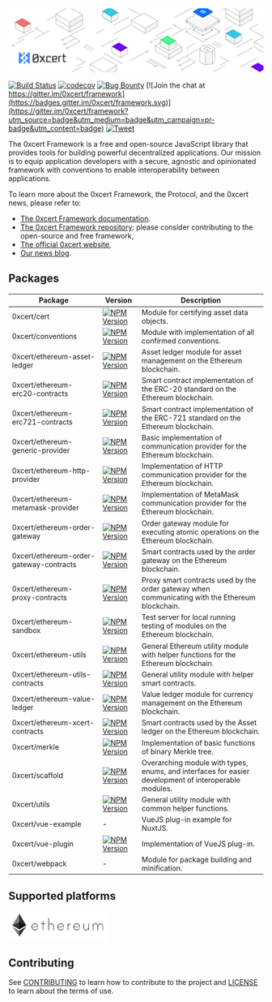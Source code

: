 <img src="https://github.com/0xcert/framework/raw/master/assets/cover.png" />

[![Build Status](https://travis-ci.org/0xcert/framework.svg?branch=master)](https://travis-ci.org/0xcert/framework)&nbsp;[![codecov](https://codecov.io/gh/0xcert/framework/branch/master/graph/badge.svg)](https://codecov.io/gh/0xcert/framework)&nbsp;[![Bug Bounty](https://img.shields.io/badge/bounty-open-2930e8.svg)](https://github.com/0xcert/framework/blob/master/BUG_BOUNTY.md)&nbsp;[![Join the chat at https://gitter.im/0xcert/framework](https://badges.gitter.im/0xcert/framework.svg)](https://gitter.im/0xcert/framework?utm_source=badge&utm_medium=badge&utm_campaign=pr-badge&utm_content=badge) [![Tweet](https://img.shields.io/twitter/url/http/shields.io.svg?style=social)](https://twitter.com/intent/tweet?text=I%20support%20the%20%23dapp%20revolution%20and%20the%20open-source%20%23JavaScript%20library%20for%20building%20dapps%20-%20the%200xcert%20Framework.&url=https://github.com/0xcert/framework&hashtags=ethereum,nft,erc721,erc20)

The 0xcert Framework is a free and open-source JavaScript library that provides tools for building powerful decentralized applications. Our mission is to equip application developers with a secure, agnostic and opinionated framework with conventions to enable interoperability between applications.

To learn more about the 0xcert Framework, the Protocol, and the 0xcert news, please refer to:
* [The 0xcert Framework documentation](https://docs.0xcert.org/).
* [The 0xcert Framework repository](https://github.com/0xcert/framework/): please consider contributing to the open-source and free framework,
* [The official 0xcert website](https://0xcert.org/),
* [Our news blog](https://0xcert.org/news/).

## Packages

| Package | Version | Description
|-|-|-
| 0xcert/cert | [![NPM Version](https://badge.fury.io/js/@0xcert%2Fcert.svg)](https://badge.fury.io/js/%400xcert%2Fcert) | Module for certifying asset data objects.
| 0xcert/conventions | [![NPM Version](https://badge.fury.io/js/@0xcert%2Fconventions.svg)](https://badge.fury.io/js/%400xcert%2Fconventions) | Module with implementation of all confirmed conventions.
| 0xcert/ethereum-asset-ledger | [![NPM Version](https://badge.fury.io/js/@0xcert%2Fethereum-asset-ledger.svg)](https://badge.fury.io/js/%400xcert%2Fethereum-asset-ledger) | Asset ledger module for asset management on the Ethereum blockchain.
| 0xcert/ethereum-erc20-contracts | [![NPM Version](https://badge.fury.io/js/@0xcert%2Fethereum-erc20-contracts.svg)](https://badge.fury.io/js/%400xcert%2Fethereum-erc20-contracts) | Smart contract implementation of the ERC-20 standard on the Ethereum blockchain.
| 0xcert/ethereum-erc721-contracts | [![NPM Version](https://badge.fury.io/js/@0xcert%2Fethereum-erc721-contracts.svg)](https://badge.fury.io/js/%400xcert%2Fethereum-erc721-contracts) | Smart contract implementation of the ERC-721 standard on the Ethereum blockchain.
| 0xcert/ethereum-generic-provider | [![NPM Version](https://badge.fury.io/js/@0xcert%2Fethereum-generic-provider.svg)](https://badge.fury.io/js/%400xcert%2Fethereum-generic-provider) | Basic implementation of communication provider for the Ethereum blockchain.
| 0xcert/ethereum-http-provider | [![NPM Version](https://badge.fury.io/js/@0xcert%2Fethereum-http-provider.svg)](https://badge.fury.io/js/%400xcert%2Fethereum-http-provider) | Implementation of HTTP communication provider for the Ethereum blockchain.
| 0xcert/ethereum-metamask-provider | [![NPM Version](https://badge.fury.io/js/@0xcert%2Fethereum-metamask-provider.svg)](https://badge.fury.io/js/%400xcert%2Fethereum-metamask-provider) | Implementation of MetaMask communication provider for the Ethereum blockchain.
| 0xcert/ethereum-order-gateway | [![NPM Version](https://badge.fury.io/js/@0xcert%2Fethereum-order-gateway.svg)](https://badge.fury.io/js/%400xcert%2Fethereum-order-gateway) | Order gateway module for executing atomic operations on the Ethereum blockchain.
| 0xcert/ethereum-order-gateway-contracts | [![NPM Version](https://badge.fury.io/js/@0xcert%2Fethereum-order-gateway-contracts.svg)](https://badge.fury.io/js/%400xcert%2Fethereum-order-gateway-contracts) | Smart contracts used by the order gateway on the Ethereum blockchain.
| 0xcert/ethereum-proxy-contracts | [![NPM Version](https://badge.fury.io/js/@0xcert%2Fethereum-proxy-contracts.svg)](https://badge.fury.io/js/%400xcert%2Fethereum-proxy-contracts) | Proxy smart contracts used by the order gateway when communicating with the Ethereum blockchain.
| 0xcert/ethereum-sandbox | [![NPM Version](https://badge.fury.io/js/@0xcert%2Fethereum-sandbox.svg)](https://badge.fury.io/js/%400xcert%2Fethereum-sandbox) | Test server for local running testing of modules on the Ethereum blockchain.
| 0xcert/ethereum-utils | [![NPM Version](https://badge.fury.io/js/@0xcert%2Fethereum-utils.svg)](https://badge.fury.io/js/%400xcert%2Fethereum-utils) | General Ethereum utility module with helper functions for the Ethereum blockchain.
| 0xcert/ethereum-utils-contracts | [![NPM Version](https://badge.fury.io/js/@0xcert%2Fethereum-utils-contracts.svg)](https://badge.fury.io/js/%400xcert%2Fethereum-utils-contracts) | General utility module with helper smart contracts.
| 0xcert/ethereum-value-ledger | [![NPM Version](https://badge.fury.io/js/@0xcert%2Fethereum-value-ledger.svg)](https://badge.fury.io/js/%400xcert%2Fethereum-value-ledger) | Value ledger module for currency management on the Ethereum blockchain.
| 0xcert/ethereum-xcert-contracts | [![NPM Version](https://badge.fury.io/js/@0xcert%2Fethereum-xcert-contracts.svg)](https://badge.fury.io/js/%400xcert%2Fethereum-xcert-contracts) | Smart contracts used by the Asset ledger on the Ethereum blockchain.
| 0xcert/merkle | [![NPM Version](https://badge.fury.io/js/@0xcert%2Fmerkle.svg)](https://badge.fury.io/js/%400xcert%2Fmerkle) | Implementation of basic functions of binary Merkle tree.
| 0xcert/scaffold | [![NPM Version](https://badge.fury.io/js/@0xcert%2Fscaffold.svg)](https://badge.fury.io/js/%400xcert%2Fscaffold) | Overarching module with types, enums, and interfaces for easier development of interoperable modules.
| 0xcert/utils | [![NPM Version](https://badge.fury.io/js/@0xcert%2Futils.svg)](https://badge.fury.io/js/%400xcert%2Futils) | General utility module with common helper functions.
| 0xcert/vue-example | - | VueJS plug-in example for NuxtJS.
| 0xcert/vue-plugin | [![NPM Version](https://badge.fury.io/js/@0xcert%2Fvue-plugin.svg)](https://badge.fury.io/js/%400xcert%2Fvue-plugin) | Implementation of VueJS plug-in.
| 0xcert/webpack | - | Module for package building and minification.

## Supported platforms

![Ethereum](./assets/ethereum.png)

## Contributing

See [CONTRIBUTING](https://github.com/0xcert/suite/blob/master/CONTRIBUTING.md) to learn how to contribute to the project and [LICENSE](https://github.com/0xcert/suite/blob/master/LICENCE) to learn about the terms of use.
